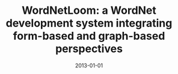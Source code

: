 ---
# Documentation: https://wowchemy.com/docs/managing-content/

title: 'WordNetLoom: a WordNet development system integrating form-based and graph-based
  perspectives'
subtitle: ''
summary: ''
authors:
- piasecki
- Michał M. Marcińczuk
- Radosław Ramocki
- Marek M. Maziarz
tags: []
categories: []
date: '2013-01-01'
lastmod: 2022-10-07T05:12:04Z
featured: false
draft: false

# Featured image
# To use, add an image named `featured.jpg/png` to your page's folder.
# Focal points: Smart, Center, TopLeft, Top, TopRight, Left, Right, BottomLeft, Bottom, BottomRight.
image:
  caption: ''
  focal_point: ''
  preview_only: false

# Projects (optional).
#   Associate this post with one or more of your projects.
#   Simply enter your project's folder or file name without extension.
#   E.g. `projects = ["internal-project"]` references `content/project/deep-learning/index.md`.
#   Otherwise, set `projects = []`.
projects: []
publishDate: '2022-10-07T05:12:03.543697Z'
publication_types:
- '2'
abstract: ''
publication: '*International Journal of Data Mining, Modelling and Management*'
doi: 10.1504/IJDMMM.2013.055861
---